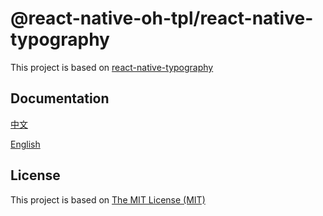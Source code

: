 # @react-native-oh-tpl/react-native-typography

This project is based on [react-native-typography](https://github.com/hectahertz/react-native-typography)

## Documentation

[中文](https://gitee.com/react-native-oh-library/usage-docs/blob/master/zh-cn/react-native-typography.md)

[English](https://gitee.com/react-native-oh-library/usage-docs/blob/master/en/react-native-typography.md)

## License

This project is based on [The MIT License (MIT)](https://github.com/hectahertz/react-native-typography/blob/master/LICENSE)
